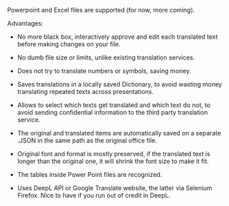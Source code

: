 Powerpoint and Excel files are supported (for now, more coming).

Advantages:

- No more black box, interactively approve and edit each translated text  before making changes on your file.

- No dumb file size or limits, unlike existing translation services.

- Does not try to translate numbers or symbols, saving money.

- Saves translations in a locally saved Dictionary, to avoid wasting money translating repeated texts across presentations.

- Allows to select which texts get translated and which text do not, to avoid sending confidential information to the third party translation service.

- The original and translated items are automatically saved on a separate .JSON in the same path as the original office file.

- Original font and format is mostly preserved, if the translated text is longer than the original one, it will shrink the font size to make it fit.

- The tables inside Power Point files are recognized.

- Uses DeepL API or Google Translate website, the latter via Selenium Firefox. Nice to have if you run out of credit in DeepL.

